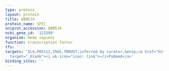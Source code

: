 ```yaml
---
type: protein
layout: protein
title: Q8N5J4
protein_name: SPIC
uniprot_accession: Q8N5J4
ncbi_gene_id: '121599'
organism: Homo sapiens
function: transcription factor
tfs: ''
targets: 'IL4,P05112,3565,TRRUST,inferred by curator,&ensp;<a href="https://www.ncbi.nlm.nih.gov/pubmed/?term=16647686%5Buid%5D"
  target="_blank"><i uk-icon="icon: link"></i>Pubmed</a>'
binding_sites: ''
---
```

